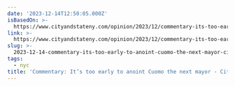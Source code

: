 ```yaml
---
date: '2023-12-14T12:50:05.000Z'
isBasedOn: >-
  https://www.cityandstateny.com/opinion/2023/12/commentary-its-too-early-anoint-cuomo-next-mayor/392748/
link: >-
  https://www.cityandstateny.com/opinion/2023/12/commentary-its-too-early-anoint-cuomo-next-mayor/392748/
slug: >-
  2023-12-14-commentary-its-too-early-to-anoint-cuomo-the-next-mayor-city-and-state-ne
tags:
  - nyc
title: 'Commentary: It’s too early to anoint Cuomo the next mayor - City & State Ne'
---
```


